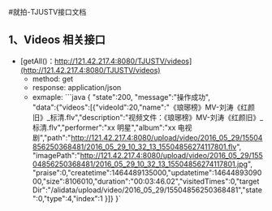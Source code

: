 #就拍-TJUSTV接口文档

## 1、Videos 相关接口
* [getAll()：http://121.42.217.4:8080/TJUSTV/videos](http://121.42.217.4:8080/TJUSTV/videos)
    *  method: get
    *  response: application/json
    *  exmaple:
      ```java
		 { "state":200, 
		"message":"操作成功",																					
		"data":{"videos":[{"videoId":20,"name":"《琅琊榜》MV-刘涛《红颜旧》_标清.flv","description":"视频文件：《琅琊榜》MV-刘涛《红颜旧》_标清.flv","performer":"xx 明星","album":"xx 电视剧","path":"http://121.42.217.4:8080/upload/video/2016_05_29/15504856250368481/2016_05_29_10_32_13_15504856274117801.flv",
		"imagePath":"http://121.42.217.4:8080/upload/video/2016_05_29/15504856250368481/2016_05_29_10_32_13_15504856274117801.jpg",
	"praise":0,"createtime":1464489135000,"updatetime":1464489309000,"size":8106010,"duration":"00:03:46.02","visitedTimes":0,"targetDir":"/alidata/upload/video/2016_05_29/15504856250368481","state":0,"type":4,"index":1
	}]}
	}`
	```